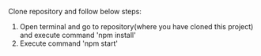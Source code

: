 

Clone repository and follow below steps:
1. Open terminal and go to repository(where you have cloned this project) and execute command 'npm install'
1. Execute command 'npm start'

